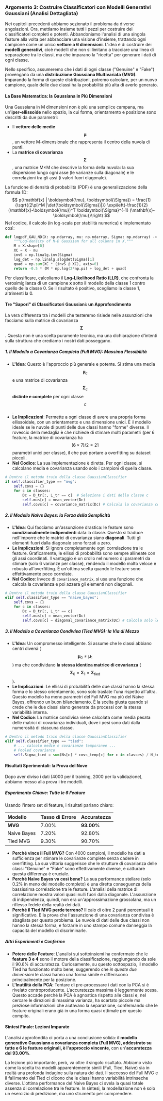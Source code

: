 ### Argomento 3: Costruire Classificatori con Modelli Generativi Gaussiani (Analisi Dettagliata)

Nei capitoli precedenti abbiamo sezionato il problema da diverse angolazioni. Ora, mettiamo insieme tutti i pezzi per costruire dei classificatori completi e potenti. Abbandoniamo l'analisi di una singola feature alla volta per abbracciare una visione d'insieme, trattando ogni campione come un unico **vettore a 6 dimensioni**. L'idea è di costruire dei **modelli generativi**, cioè modelli che non si limitano a tracciare una linea di separazione tra le classi, ma che imparano la "ricetta" per generare i dati di ogni classe.

Nello specifico, assumeremo che i dati di ogni classe ("Genuine" e "Fake") provengano da una **distribuzione Gaussiana Multivariata (MVG)**. Imparando la forma di queste distribuzioni, potremo calcolare, per un nuovo campione, quale delle due classi ha la probabilità più alta di averlo generato.

#### La Base Matematica: la Gaussiana in Più Dimensioni

Una Gaussiana in M dimensioni non è più una semplice campana, ma un'**iper-ellissoide** nello spazio, la cui forma, orientamento e posizione sono descritti da due parametri:
*   Il **vettore delle medie** $$ \boldsymbol{\mu} $$, un vettore M-dimensionale che rappresenta il centro della nuvola di punti.
*   La **matrice di covarianza** $$ \boldsymbol{\Sigma} $$, una matrice M×M che descrive la forma della nuvola: la sua dispersione lungo ogni asse (le varianze sulla diagonale) e le correlazioni tra gli assi (i valori fuori diagonale).

La funzione di densità di probabilità (PDF) è una generalizzazione della formula 1D:
$$
p(\mathbf{x} | \boldsymbol{\mu}, \boldsymbol{\Sigma}) = \frac{1}{\sqrt{(2\pi)^M |\det(\boldsymbol{\Sigma})|}} \exp\left(-\frac{1}{2}(\mathbf{x}-\boldsymbol{\mu})^T \boldsymbol{\Sigma}^{-1} (\mathbf{x}-\boldsymbol{\mu})\right)
$$
Nel codice, il calcolo (in log-scala per stabilità numerica) è implementato così:

```python
def logpdf_GAU_ND(X: np.ndarray, mu: np.ndarray, Sigma: np.ndarray) -> np.ndarray:
    """Log‑density of N‑D Gaussian for all columns in X."""
    M = X.shape[0]
    XC = X - mu
    invS = np.linalg.inv(Sigma)
    log_det = np.linalg.slogdet(Sigma)[1]
    quad = np.sum(XC * (invS @ XC), axis=0)
    return -0.5 * (M * np.log(2*np.pi) + log_det + quad)
```

Per classificare, calcoliamo il **Log-Likelihood Ratio (LLR)**, che confronta la verosimiglianza di un campione **x** sotto il modello della classe 1 contro quello della classe 0. Se il risultato è positivo, scegliamo la classe 1, altrimenti la 0.

#### Tre "Sapori" di Classificatori Gaussiani: un Approfondimento

La vera differenza tra i modelli che testeremo risiede nelle assunzioni che facciamo sulla matrice di covarianza $$ \boldsymbol{\Sigma} $$. Questa non è una scelta puramente tecnica, ma una dichiarazione d'intenti sulla struttura che crediamo i nostri dati posseggano.

##### 1. Il Modello a Covarianza Completa (Full MVG): Massima Flessibilità

*   **L'Idea**: Questo è l'approccio più generale e potente. Si stima una media $$ \boldsymbol{\mu}_c $$ e una matrice di covarianza $$ \boldsymbol{\Sigma}_c $$ **distinte e complete** per ogni classe $$c$$.
*   **Le Implicazioni**: Permette a ogni classe di avere una propria forma ellissoidale, con un orientamento e una dimensione unici. È il modello ideale se le nuvole di punti delle due classi hanno "forme" diverse. Il rovescio della medaglia è che richiede di stimare molti parametri (per 6 feature, la matrice di covarianza ha $$ (6 \times 7) / 2 = 21 $$ parametri unici per classe), il che può portare a overfitting su dataset piccoli.
*   **Nel Codice**: La sua implementazione è diretta. Per ogni classe, si calcolano media e covarianza usando solo i campioni di quella classe.

```python
# Dentro il metodo train della classe GaussianClassifier
if self.classifier_type == "mvg":
    self.covs = {}
    for c in classes:
        Dc = D_tr[:, L_tr == c]  # Seleziona i dati della classe c
        self.mus[c] = mean_vector(Dc)
        self.covs[c] = covariance_matrix(Dc) # Calcola la covarianza completa
```

##### 2. Il Modello Naive Bayes: la Forza della Semplicità

*   **L'Idea**: Qui facciamo un'assunzione drastica: le feature sono **condizionalmente indipendenti** data la classe. Questo si traduce nell'imporre che le matrici di covarianza siano **diagonali**. Tutti gli elementi fuori dalla diagonale sono forzati a zero.
*   **Le Implicazioni**: Si ignora completamente ogni correlazione tra le feature. Graficamente, le ellissi di probabilità sono sempre allineate con gli assi coordinati. Il vantaggio è un crollo nel numero di parametri da stimare (solo 6 varianze per classe), rendendo il modello molto veloce e robusto all'overfitting. È un'ottima scelta quando le feature sono effettivamente poco correlate.
*   **Nel Codice**: Invece di `covariance_matrix`, si usa una funzione che calcola la covarianza e poi azzera gli elementi non diagonali.

```python
# Dentro il metodo train della classe GaussianClassifier
elif self.classifier_type == "naive_bayes":
    self.covs = {}
    for c in classes:
        Dc = D_tr[:, L_tr == c]
        self.mus[c] = mean_vector(Dc)
        self.covs[c] = diagonal_covariance_matrix(Dc) # Calcola solo le varianze
```

##### 3. Il Modello a Covarianza Condivisa (Tied MVG): la Via di Mezzo

*   **L'Idea**: Un compromesso intelligente. Si assume che le classi abbiano centri diversi ($$ \boldsymbol{\mu}_0 \neq \boldsymbol{\mu}_1 $$) ma che condividano **la stessa identica matrice di covarianza** ($$ \boldsymbol{\Sigma}_0 = \boldsymbol{\Sigma}_1 = \boldsymbol{\Sigma}_{\text{tied}} $$).
*   **Le Implicazioni**: Le ellissi di probabilità delle due classi hanno la stessa forma e lo stesso orientamento, sono solo traslate l'una rispetto all'altra. Questo modello ha meno parametri del Full MVG ma più del Naive Bayes, offrendo un buon bilanciamento. È la scelta giusta quando si crede che le due classi siano generate da processi con la stessa variabilità interna.
*   **Nel Codice**: La matrice condivisa viene calcolata come media pesata delle matrici di covarianza individuali, dove i pesi sono dati dalla numerosità di ciascuna classe.

```python
# Dentro il metodo train della classe GaussianClassifier
elif self.classifier_type == "tied":
    # ... calcolo medie e covarianze temporanee ...
    # Pooled covariance
    self.Sigma_tied = sum(Ns[c] * covs_temp[c] for c in classes) / N_tot
```

#### Risultati Sperimentali: la Prova del Nove

Dopo aver diviso i dati (4000 per il training, 2000 per la validazione), abbiamo messo alla prova i tre modelli.

##### Esperimento Chiave: Tutte le 6 Feature

Usando l'intero set di feature, i risultati parlano chiaro:

| Modello       | Tasso di Errore | Accuratezza |
| :------------ | :-------------- | :---------- |
| **MVG**       | 7.00%           | **93.00%**  |
| Naive Bayes   | 7.20%           | 92.80%      |
| Tied MVG      | 9.30%           | 90.70%      |

*   **Perché vince il Full MVG?** Con 4000 campioni, il modello ha dati a sufficienza per stimare le covarianze complete senza cadere in overfitting. La sua vittoria suggerisce che le strutture di covarianza delle classi "Genuine" e "Fake" sono effettivamente diverse, e catturare questa differenza è cruciale.
*   **Perché Naive Bayes va così bene?** La sua performance stellare (solo 0.2% in meno del modello completo) è una diretta conseguenza della bassissima correlazione tra le feature. L'analisi della matrice di correlazione mostra valori quasi nulli fuori dalla diagonale. L'assunzione di indipendenza, quindi, non era un'approssimazione grossolana, ma un riflesso fedele della realtà dei dati.
*   **Perché il Tied MVG perde terreno?** Il calo di oltre 2 punti percentuali è significativo. È la prova che l'assunzione di una covarianza condivisa è sbagliata per questo problema. Le nuvole di dati delle due classi non hanno la stessa forma, e forzarle in uno stampo comune danneggia la capacità del modello di discriminarle.

##### Altri Esperimenti e Conferme

*   **Potere delle Feature**: L'analisi sui sottoinsiemi ha confermato che le **feature 3 e 4** sono il motore della classificazione, raggiungendo da sole il 90.6% di accuratezza. Curiosamente, su questo sottospazio, il modello Tied ha funzionato molto bene, suggerendo che *in queste due dimensioni* le classi hanno una forma simile e differiscono principalmente per la posizione.
*   **L'Inutilità della PCA**: Tentare di pre-processare i dati con la PCA si è rivelato controproducente. L'accuratezza massima è leggermente scesa. Questo accade perché la PCA è agnostica rispetto alle classi e, nel cercare le direzioni di massima varianza, ha scartato piccole ma preziose informazioni che aiutavano la separazione, confermando che le feature originali erano già in una forma quasi ottimale per questo compito.

#### Sintesi Finale: Lezioni Imparate

L'analisi approfondita ci porta a una conclusione solida: il **modello generativo Gaussiano a covarianza completa (Full MVG), addestrato su tutte e 6 le feature originali, è l'approccio vincente**, con un'**accuratezza del 93.00%**.

La lezione più importante, però, va oltre il singolo risultato. Abbiamo visto come la scelta tra modelli apparentemente simili (Full, Tied, Naive) sia in realtà una profonda indagine sulla natura dei dati. Il successo del Full MVG e il fallimento del Tied ci dicono che le classi hanno variabilità intrinseche diverse. L'ottima performance del Naive Bayes ci svela la quasi totale assenza di correlazione tra le feature. In sintesi, la modellazione non è solo un esercizio di predizione, ma uno strumento per comprendere.